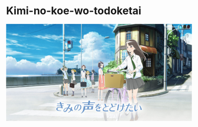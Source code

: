 # Kimi-no-koe-wo-todoketai
![poster](https://github.com/Nekomoekissaten-SUB/Kimi-no-koe-wo-todoketai/blob/master/Poster.jpg)